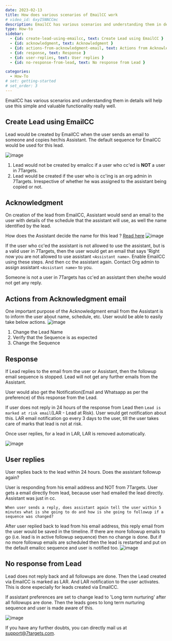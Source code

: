 ```yaml
---
date: 2023-02-13
title: How does various scenarios of EmailCC work
# video_id: 6xyI5NNCCmc
description: EmailCC has various scenarios and understanding them in details will help use this simple and valuable functionality really well.
type: How-to
sidebar:
  - {id: create-lead-using-emailcc, text: Create Lead using EmailCC }
  - {id: acknowledgment, text: Acknowledgment } 
  - {id: actions-from-acknowledgment-email, text: Actions from Acknowledgment email } 
  - {id: response, text: Response } 
  - {id: user-replies, text: User replies } 
  - {id: no-response-from-lead, text: No response from Lead } 

categories:
  - How-To
# set: getting-started
# set_order: 3
---
```

EmailCC has various scenarios and understanding them in details will help use this simple and valuable functionality really well.

## Create Lead using EmailCC
Lead would be created by EmailCC when the user sends an email to someone and copies her/his Assistant. The default sequence for EmailCC would be used for this lead. 

![image](../../images/emailcc-1.jpg)

1. Lead would not be created by emailcc if a user who cc'ed is **NOT** a user in 7Targets. 
1. Lead would be created if the user who is cc'ing is an org admin in 7Targets. Irrespective of whether he was assigned to the assistant being copied or not.

## Acknowledgment
On creation of the lead from EmailCC, Assistant would send an email to the user with details of the schedule that the assistant will use, as well the name identified by the lead. 

How does the Assistant decide the name for this lead ? [Read here](../../getting-responses/assistant-details/#lead-name-for-emailcc)
![image](../../images/default-name.jpg)

If the user who cc'ed the assistant is not allowed to use the assistant, but is a valid user in 7Targets, then the user would get an email that says 'Right now you are not allowed to use assistant `<Assistant name>`. 
Enable EmailCC using these steps. And then cc the assistant again. Contact Org admin to assign assistant `<Assistant name>` to you.

Someone is not a user in 7Targets has cc'ed an assistant then she/he would not get any reply.

## Actions from Acknowledgment email
One important purpose of the Acknowledgment email from the Assistant is to inform the user about name, schedule, etc. User would be able to easily take below actions.
![image](../../images/emailcc-ack-email.jpg)

1. Change the Lead Name
1. Verify that the Sequence is as expected
1. Change the Sequence

## Response
If Lead replies to the email from the user or Assistant, then the followup email sequence is stopped. Lead will not get any further emails from the Assistant. 

User would also get the Notification(Email and Whatsapp as per the preference) of this response from the Lead. 

If user does not reply in 24 hours of the response from Lead then `Lead is marked at risk email`(LAR - Lead at Risk). User would get notification about this.
LAR email notification go every 3 days to the user, till the user takes care of marks that lead is not at risk.

Once user replies, for a lead in LAR, LAR is removed automatically.

![image](../../images/lar.jpg)

## User replies
User replies back to the lead within 24 hours. Does the assistant followup again? 

User is responding from his email address and NOT from 7Targets. User gets a email directly from lead, because user had emailed the lead directly. Assistant was just in cc. 

`When user sends a reply, does assistant again tell the user within 5 minutes what is she going to do and how is she going to followup if a sequence was changed?`

After user replied back to lead from his email address, this reply email from the user would be saved in the timeline. If there are more followup emails to go (i.e. lead is in active followup sequence) then no change is done. But if no more followup emails are scheduled then the lead is restarted and put on the default emailcc sequence and user is notified too. 
![image](../../images/existing-lead-restart-preference.png)

## No response from Lead
Lead does not reply back and all followups are done. Then the Lead created via EmailCC is marked as LAR. And LAR notification to the user activates. This is done especially for leads created via EmailCC. 

If assistant preferences are set to change lead to 'Long term nurturing' after all followups are done. Then the leads goes to long term nurturing sequence and user is made aware of this.

![image](../../images/long-term-nurturing-preference.png)


If you have any further doubts, you can directly mail us at support@7targets.com.

